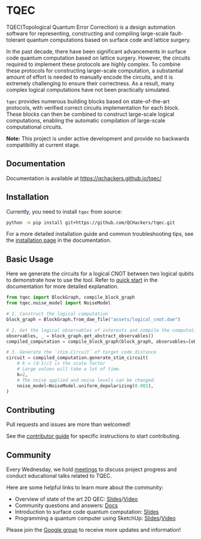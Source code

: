 # TQEC

TQEC(Topological Quantum Error Correction) is a design automation software for representing,
constructing and compiling large-scale fault-tolerant quantum computations based on surface code and lattice surgery.

In the past decade, there have been significant advancements in surface code quantum computation based on lattice surgery.
However, the circuits required to implement these protocols are highly complex. To combine these protocols for constructing larger-scale computation,
a substantial amount of effort is needed to manually encode the circuits, and it is extremely challenging to ensure their correctness.
As a result, many complex logical computations have not been practically simulated.

`tqec` provides numerous building blocks based on state-of-the-art protocols, with verified correct circuits implementation for each block.
These blocks can then be combined to construct large-scale logical computations, enabling the automatic compilation of large-scale computational circuits.

**Note:** This project is under active development and provide no backwards compatibility at current stage.

## Documentation

Documentation is available at <https://qchackers.github.io/tqec/>

## Installation

Currently, you need to install `tqec` from source:

```sh
python -m pip install git+https://github.com/QCHackers/tqec.git
```

For a more detailed installation guide and common troubleshooting tips, see the [installation page](https://qchackers.github.io/tqec/user_guide/installation.html) in the documentation.

## Basic Usage

Here we generate the circuits for a logical CNOT between two logical qubits to demonstrate how to use the tool.
Refer to [quick start](https://qchackers.github.io/tqec/user_guide/quick_start.html) in the documentation for more detailed explanation.

```py
from tqec import BlockGraph, compile_block_graph
from tqec.noise_model import NoiseModel

# 1. Construct the logical computation
block_graph = BlockGraph.from_dae_file("assets/logical_cnot.dae")

# 2. Get the logical observables of interests and compile the computation
observables, _ = block_graph.get_abstract_observables()
compiled_computation = compile_block_graph(block_graph, observables=[observables[1]])

# 3. Generate the `stim.Circuit` of target code distance
circuit = compiled_computation.generate_stim_circuit(
    # k = (d-1)/2 is the scale factor
    # Large values will take a lot of time.
    k=2,
    # The noise applied and noise levels can be changed.
    noise_model=NoiseModel.uniform_depolarizing(0.001),
)
```

## Contributing

Pull requests and issues are more than welcomed!

See the [contributor guide](https://qchackers.github.io/tqec/contributor_guide.html) for specific instructions to start contributing.

## Community

Every Wednesday, we hold [meetings](https://calendar.google.com/calendar/event?action=TEMPLATE&tmeid=Mmw3NHVqZjRvaWo0bzl2bWtpamE0cmV0NzJfMjAyNDEwMzBUMTUzMDAwWiBhdXN0aW5nZm93bGVyQG0&tmsrc=austingfowler%40gmail.com&scp=ALL) to discuss project progress and conduct educational talks related to TQEC.

Here are some helpful links to learn more about the community:

- Overview of state of the art 2D QEC: [Slides](https://docs.google.com/presentation/d/1xYBfkVMpA1YEVhpgTZpKvY8zeOO1VyHmRWvx_kDJEU8/edit?usp=sharing)/[Video](https://www.youtube.com/watch?v=aUtH7wdwBAM&t=2s)
- Community questions and answers: [Docs](https://docs.google.com/document/d/1VRBPU5eMGVEcxzgHccd98Ooa7geHGRWJoN_fdB1VClM/edit?usp=sharing)
- Introduction to surface code quantum computation: [Slides](https://docs.google.com/presentation/d/1GxGD9kzDYJA6X47BXGII2qjDVVoub5BsSVrGHRZINO4/edit?usp=sharing)
- Programming a quantum computer using SketchUp: [Slides](https://docs.google.com/presentation/d/1MjFuODipnmF-jDstEnQrqbsOtbSKZyPsuTOMo8wpSJc/edit#slide=id.p)/[Video](https://drive.google.com/file/d/1o1LMiidtYDcVoEFZXsJPb7XdTkZ83VFX/view?usp=drive_link)

Please join the [Google group](https://groups.google.com/g/tqec-design-automation) to receive more updates and information!
